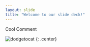 ```yaml
---
layout: slide
title: "Welcome to our slide deck!"
---
```


Cool Comment

![dodgetocat](https://octodex.github.com/images/dodgetocat_v2.png)
{: .center}
